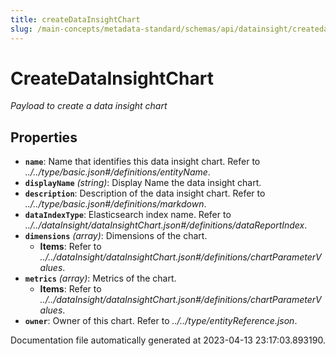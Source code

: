 ```yaml
---
title: createDataInsightChart
slug: /main-concepts/metadata-standard/schemas/api/datainsight/createdatainsightchart
---
```


# CreateDataInsightChart

*Payload to create a data insight chart*

## Properties

- **`name`**: Name that identifies this data insight chart. Refer to *../../type/basic.json#/definitions/entityName*.
- **`displayName`** *(string)*: Display Name the data insight chart.
- **`description`**: Description of the data insight chart. Refer to *../../type/basic.json#/definitions/markdown*.
- **`dataIndexType`**: Elasticsearch index name. Refer to *../../dataInsight/dataInsightChart.json#/definitions/dataReportIndex*.
- **`dimensions`** *(array)*: Dimensions of the chart.
  - **Items**: Refer to *../../dataInsight/dataInsightChart.json#/definitions/chartParameterValues*.
- **`metrics`** *(array)*: Metrics of the chart.
  - **Items**: Refer to *../../dataInsight/dataInsightChart.json#/definitions/chartParameterValues*.
- **`owner`**: Owner of this chart. Refer to *../../type/entityReference.json*.


Documentation file automatically generated at 2023-04-13 23:17:03.893190.
